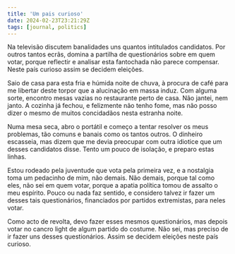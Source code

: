 ```yaml
---
title: 'Um pais curioso'
date: 2024-02-23T23:21:29Z
tags: [journal, politics]
---
```



Na televisão discutem banalidades uns quantos intitulados candidatos. Por
outros tantos ecrãs, domina a partilha de questionários sobre em quem votar,
porque reflectir e analisar esta fantochada não parece compensar. Neste país
curioso assim se decidem eleições.

Saio de casa para esta fria e húmida noite de chuva, à procura de café para me
libertar deste torpor que a alucinação em massa induz. Com alguma sorte,
encontro mesas vazias no restaurante perto de casa. Não jantei, nem janto. A
cozinha já fechou, e felizmente não tenho fome, mas não posso dizer o mesmo de
muitos concidadãos nesta estranha noite.

Numa mesa seca, abro o portátil e começo a tentar resolver os meus problemas,
tão comuns e banais como os tantos outros. O dinheiro escasseia, mas dizem que
me devia preocupar com outra idiotice que um desses candidatos disse. Tento um
pouco de isolação, e preparo estas linhas.

Estou rodeado pela juventude que vota pela primeira vez, e a nostalgia toma um
pedacinho de mim, não demais. Não demais, porque tal como eles, não sei em quem
votar, porque a apatia política tomou de assalto o meu espírito. Pouco ou nada
faz sentido, e considero talvez ir fazer um desses tais questionários,
financiados por partidos extremistas, para neles votar.

Como acto de revolta, devo fazer esses mesmos questionários, mas depois votar
no cancro light de algum partido do costume. Não sei, mas preciso de ir fazer
uns desses questionários. Assim se decidem eleições neste país curioso.
